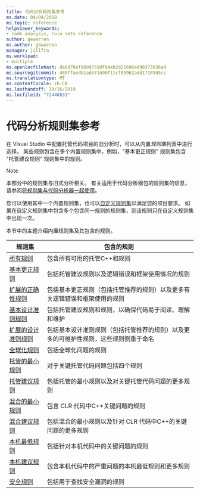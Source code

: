 ```yaml
---
title: 代码分析规则集参考
ms.date: 04/04/2018
ms.topic: reference
helpviewer_keywords:
- code analysis, rule sets reference
author: gewarren
ms.author: gewarren
manager: jillfra
ms.workload:
- multiple
ms.openlocfilehash: da0d70af989d759df94eb2d22606ad90373936ad
ms.sourcegitcommit: 485ffaedb1ade71490f11cf05962add1718945cc
ms.translationtype: MT
ms.contentlocale: zh-CN
ms.lasthandoff: 10/16/2019
ms.locfileid: "72448833"
---
```

# <a name="code-analysis-rule-set-reference"></a>代码分析规则集参考

在 Visual Studio 中配置托管代码项目的旧分析时，可以从内置*规则集*列表中进行选择。 某些规则包含在多个内置规则集中，例如，"基本更正规则" 规则集包含 "托管建议规则" 规则集中的规则。

> [!NOTE]
> 本部分中的规则集与旧式分析相关。 有关适用于代码分析器包的规则集的信息，请参阅[将规则集与代码分析器一起使用](analyzer-rule-sets.md)。

您可以使用其中一个内置规则集，也可以[自定义规则集](../code-quality/how-to-create-a-custom-rule-set.md)以满足您的项目要求。 如果在自定义规则集中包含多个包含同一规则的规则集，则该规则只在自定义规则集中出现一次。

本节中的主题介绍内置规则集及其包含的规则。

| 规则集 | 包含的规则 |
| - | - |
| [所有规则](all-rules-rule-set.md) | 包含所有可用的托管C++和规则 |
| [基本更正规则](basic-correctness-rules-rule-set-for-managed-code.md) | 包括托管建议规则以及逻辑错误和框架使用情况的规则 |
| [扩展的正确性规则](extended-correctness-rules-rule-set-for-managed-code.md) | 包括基本更正规则（包括托管推荐的规则）以及更多有关逻辑错误和框架使用的规则 |
| [基本设计准则规则](basic-design-guideline-rules-rule-set-for-managed-code.md) | 包括托管建议规则和规则，以确保代码易于阅读、理解和维护 |
| [扩展的设计准则规则](extended-design-guidelines-rules-rule-set-for-managed-code.md) | 包括基本设计准则规则（包括托管推荐的规则）以及更多的可维护性规则，这些规则侧重于命名 |
| [全球化规则](globalization-rules-rule-set-for-managed-code.md) | 包括全球化问题的规则 |
| [托管的最小规则](managed-minimum-rules-rule-set-for-managed-code.md) | 对于关键托管代码问题包括四个规则 |
| [托管建议规则](managed-recommended-rules-rule-set-for-managed-code.md) | 包括托管的最小规则以及对关键托管代码问题的更多规则 |
| [混合的最小规则](mixed-minimum-rules-rule-set.md) | 包含 CLR 代码中C++关键问题的规则 |
| [混合建议规则](mixed-recommended-rules-rule-set.md) | 包括混合的最小规则以及针对 CLR 代码中C++的关键问题的更多规则 |
| [本机最低规则](native-minimum-rules-rule-set.md) | 包括针对本机代码中的关键问题的规则 |
| [本机建议规则](native-recommended-rules-rule-set.md) | 包含本机代码中的严重问题的本机最低规则和更多规则 |
| [安全规则](security-rules-rule-set-for-managed-code.md) | 包括用于查找安全漏洞的规则 |
